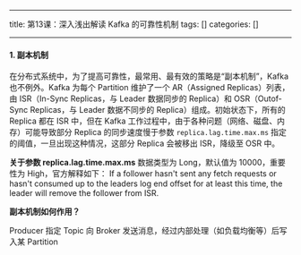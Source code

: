 
--- 
title:  第13课：深入浅出解读 Kafka 的可靠性机制 
tags: []
categories: [] 

---
#### 1. 副本机制

在分布式系统中，为了提高可靠性，最常用、最有效的策略是“副本机制”，Kafka 也不例外。Kafka 为每个 Partition 维护了一个 AR（Assigned Replicas）列表，由 ISR（In-Sync Replicas，与 Leader 数据同步的 Replica）和 OSR（Outof-Sync Replicas，与 Leader 数据不同步的 Replica）组成。初始状态下，所有的 Replica 都在 ISR 中，但在 Kafka 工作过程中，由于各种问题（网络、磁盘、内存）可能导致部分 Replica 的同步速度慢于参数 `replica.lag.time.max.ms` 指定的阈值，一旦出现这种情况，这部分 Replica 会被移出 ISR，降级至 OSR 中。 

>  
 **关于参数 replica.lag.time.max.ms** 
 数据类型为 Long，默认值为 10000，重要性为 High，官方解释如下： 
 If a follower hasn't sent any fetch requests or hasn't consumed up to the leaders log end offset for at least this time, the leader will remove the follower from ISR. 


**副本机制如何作用？**

Producer 指定 Topic 向 Broker 发送消息，经过内部处理（如负载均衡等）后写入某 Partition 
